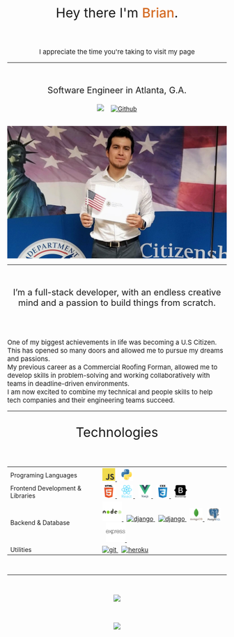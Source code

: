  <div align="center">
    <p style="font-size:30px"> 
        Hey there I'm 
        <span style="color:#D46B23; font-weight:500 "  >Brian</span>.
    </p> <br> 
    <p style="font-size:15px" align="center"> 
        I appreciate the time you're taking to visit my page
    </p> 
 </div>

---

&nbsp;

<div align="center">
    <p style="font-size:20px"> 
        Software Engineer in Atlanta, G.A.
    </p>
    <p align="center">
<a href="https://www.linkedin.com/in/brian-lara/" target="_blank"><img src="https://img.shields.io/badge/LinkedIn-%230077B5.svg?&logo=linkedin&logoColor=white" /></a>&nbsp;&nbsp;&nbsp;
<a href="https://github.com/BrianDLara" target="_blank"> <img alt="Github" src="https://img.shields.io/badge/GitHub-%2320232a.svg?&logo=github&logoColor=white" /></a>
</p>
</div>
&nbsp;
<div align="center">
<img src="images/banner-pic.jpeg" alt="Brian as a contruction worker" align="center">
</div>

---

<br>

<div> 
<p style="font-size:20px" align='center'>
I’m a full-stack developer, with an endless creative mind and a passion to build things from scratch. 
</p>
<br><br>
<p style="font-size:15px">
 One of my biggest achievements in life was becoming a U.S Citizen. This has opened so many doors and allowed me to pursue my dreams and passions. 
<br>
My previous career as a Commercial Roofing Forman, allowed me to develop skills in problem-solving and working collaboratively with teams in deadline-driven environments. 
<br>
I am now excited to combine my technical and people skills to help tech companies and their engineering teams succeed.
</p>
</div>

---

<div align="center">
<p style="font-size:30px">Technologies</p>

&nbsp;

<table>
  <tbody>
  <tr>
      <td>Programing Languages</td>
      <td>
        <!-- Vanilla Javascript -->
        <a href="https://developer.mozilla.org/en-US/docs/Web/JavaScript" target="_blank" rel="noreferrer"> <img src="https://raw.githubusercontent.com/devicons/devicon/master/icons/javascript/javascript-original.svg" alt="javascript" width="30" height="30"/> </a>
        &nbsp; 
        <!-- Python -->
        <a href="https://www.python.org" target="_blank" rel="noreferrer"> <img src="https://raw.githubusercontent.com/devicons/devicon/master/icons/python/python-original.svg" alt="python" width="30" height="30"/> </a>
      </td>
    </tr>
    <tr>
      <td>Frontend Development & Libraries</td>
      <td>
      <!-- HTML -->
       <a href="https://www.w3.org/html/" target="_blank" rel="noreferrer"> <img src="https://raw.githubusercontent.com/devicons/devicon/master/icons/html5/html5-original-wordmark.svg" alt="html5" width="30" height="30"/> </a> 
       &nbsp;
      <!-- React -->
        <a href="https://reactjs.org/" target="_blank" rel="noreferrer"> <img src="https://raw.githubusercontent.com/devicons/devicon/master/icons/react/react-original-wordmark.svg" alt="react" width="30" height="30"/> </a>
        &nbsp; 
        <!-- Vue -->
        <a href="https://vuejs.org/" target="_blank" rel="noreferrer"> <img src="https://raw.githubusercontent.com/devicons/devicon/master/icons/vuejs/vuejs-original-wordmark.svg" alt="vueJs" width="30" height="30"/> </a>
        &nbsp;
       <!-- CSS -->
        <a href="https://www.w3schools.com/css/" target="_blank" rel="noreferrer"> <img src="https://raw.githubusercontent.com/devicons/devicon/master/icons/css3/css3-original-wordmark.svg" alt="css3" width="30" height="30"/> </a>
        &nbsp; 
        <!-- Bootstrap -->
        <a href="https://getbootstrap.com" target="_blank" rel="noreferrer"> <img src="https://raw.githubusercontent.com/devicons/devicon/master/icons/bootstrap/bootstrap-plain-wordmark.svg" alt="bootstrap" width="30" height="30"/> </a>
      </td>
    </tr>
      <td>Backend & Database</td>
      <td>
      <!-- Node.js -->
      <a href="https://nodejs.org" target="_blank" rel="noreferrer"> <img src="https://raw.githubusercontent.com/devicons/devicon/master/icons/nodejs/nodejs-original-wordmark.svg" alt="nodejs" width="45" /> </a>
      &nbsp;
         <!-- Sequelize -->
        <a href="https://sequelize.org/" target="_blank" rel="noreferrer"> <img src="https://i.imgur.com/yK3ykUx.png" alt="django" width="30" height="30"/> </a>
        &nbsp;
        <!-- Django -->
        <a href="https://www.djangoproject.com/" target="_blank" rel="noreferrer"> <img src="https://cdn.worldvectorlogo.com/logos/django.svg" alt="django" width="30" height="30"/> </a>
        &nbsp;
      <!-- mongodb -->
        <a href="https://www.mongodb.com/" target="_blank" rel="noreferrer"> <img src="https://raw.githubusercontent.com/devicons/devicon/master/icons/mongodb/mongodb-original-wordmark.svg" alt="mongodb" width="30" height="30"/> </a>
        &nbsp;
        <!-- Postgresql -->
        <a href="https://www.postgresql.org" target="_blank" rel="noreferrer"> <img src="https://raw.githubusercontent.com/devicons/devicon/master/icons/postgresql/postgresql-original-wordmark.svg" alt="postgresql" width="30" height="30"/> </a>
        &nbsp;
        <!-- Express.js -->
        <a href="https://expressjs.com" target="_blank" rel="noreferrer"> <img src="https://raw.githubusercontent.com/devicons/devicon/master/icons/express/express-original-wordmark.svg" alt="express" width="45"/> </a>
        &nbsp;
      </td>
    </tr>
    <tr>
      <td>Utilities</td>
      <td>
      <!-- Git -->
        <a href="https://git-scm.com/" target="_blank" rel="noreferrer"> <img src="https://www.vectorlogo.zone/logos/git-scm/git-scm-icon.svg" alt="git" width="30" height="30"/> </a>
        &nbsp;
        <!-- Heroku -->
        <a href="https://heroku.com" target="_blank" rel="noreferrer"> <img src="https://www.vectorlogo.zone/logos/heroku/heroku-icon.svg" alt="heroku" width="30" height="30"/> </a>
      </td>
    </tr>
  </tbody>
</table>
 </div>

&nbsp;

---

&nbsp;

<div align="center">
  <img src="https://github-readme-stats.vercel.app/api?username=BrianDLara&hide=stars&show_icons=true&theme=radical&card_width=400&custom_title=Stats" />
</div>
<p>&nbsp;</p>
<div align="center">
  <img src="https://github-readme-stats.vercel.app/api/top-langs/?username=BrianDLara&layout=compact&theme=gotham&card_width=400" />
</div>

